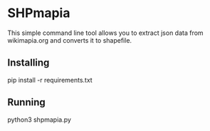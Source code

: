 # SHPmapia

This simple command line tool allows you to extract json data from wikimapia.org and converts it to shapefile.

## Installing

pip install -r requirements.txt

## Running

python3 shpmapia.py